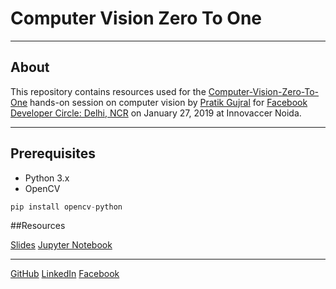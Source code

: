 # Computer Vision Zero To One
---
## About

This repository contains resources used for the [Computer-Vision-Zero-To-One](https://www.facebook.com/events/627284531033840/) hands-on session on computer vision by [Pratik Gujral](https://pratikgujral.com/) for [Facebook Developer Circle: Delhi, NCR](https://www.facebook.com/groups/DevCDelhiNCR/) on January 27, 2019 at Innovaccer Noida.

---

## Prerequisites
- Python 3.x
- OpenCV
```Python
pip install opencv-python
```

##Resources

[Slides](https://docs.google.com/presentation/d/1WnMHvq18owQoGmDJeLXCfUgK6JN5jJ9MNBF-TuFulO4/edit?usp=sharing)
[Jupyter Notebook](./Computer-Vision-Zero-To-One.ipynb)

---

[GitHub](https://github.com/pratikgujral)
[LinkedIn](https://www.linkedin.com/in/pratikgujral/)
[Facebook](https://www.facebook.com/pratikgujral)
